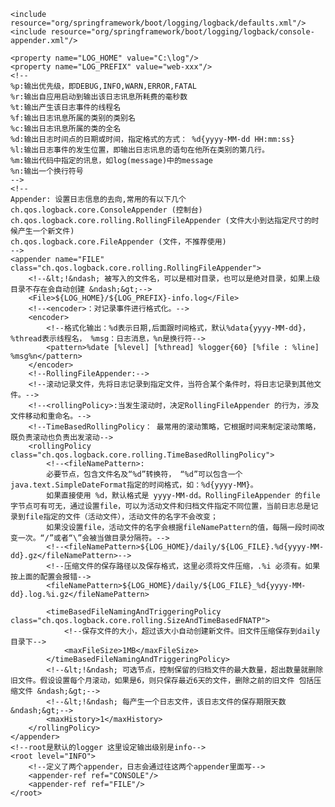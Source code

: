 <?xml version="1.0" encoding="UTF-8"?>
<configuration>

    <include resource="org/springframework/boot/logging/logback/defaults.xml"/>
    <include resource="org/springframework/boot/logging/logback/console-appender.xml"/>

    <property name="LOG_HOME" value="C:\log"/>
    <property name="LOG_PREFIX" value="web-xxx"/>
    <!--
    %p:输出优先级，即DEBUG,INFO,WARN,ERROR,FATAL
    %r:输出自应用启动到输出该日志讯息所耗费的毫秒数
    %t:输出产生该日志事件的线程名
    %f:输出日志讯息所属的类别的类别名
    %c:输出日志讯息所属的类的全名
    %d:输出日志时间点的日期或时间，指定格式的方式： %d{yyyy-MM-dd HH:mm:ss}
    %l:输出日志事件的发生位置，即输出日志讯息的语句在他所在类别的第几行。
    %m:输出代码中指定的讯息，如log(message)中的message
    %n:输出一个换行符号
    -->
    <!--
    Appender: 设置日志信息的去向,常用的有以下几个
    ch.qos.logback.core.ConsoleAppender (控制台)
    ch.qos.logback.core.rolling.RollingFileAppender (文件大小到达指定尺寸的时候产生一个新文件)
    ch.qos.logback.core.FileAppender (文件，不推荐使用)
    -->
    <appender name="FILE" class="ch.qos.logback.core.rolling.RollingFileAppender">
        <!--&lt;!&ndash; 被写入的文件名，可以是相对目录，也可以是绝对目录，如果上级目录不存在会自动创建 &ndash;&gt;-->
        <File>${LOG_HOME}/${LOG_PREFIX}-info.log</File>
        <!--<encoder>：对记录事件进行格式化。-->
        <encoder>
            <!--格式化输出：%d表示日期,后面跟时间格式，默认%data{yyyy-MM-dd}，%thread表示线程名， %msg：日志消息，%n是换行符-->
            <pattern>%date [%level] [%thread] %logger{60} [%file : %line] %msg%n</pattern>
        </encoder>
        <!--RollingFileAppender:-->
        <!--滚动记录文件，先将日志记录到指定文件，当符合某个条件时，将日志记录到其他文件。-->
        <!--<rollingPolicy>:当发生滚动时，决定RollingFileAppender 的行为，涉及文件移动和重命名。-->
        <!--TimeBasedRollingPolicy： 最常用的滚动策略，它根据时间来制定滚动策略，既负责滚动也负责出发滚动-->
        <rollingPolicy class="ch.qos.logback.core.rolling.TimeBasedRollingPolicy">
            <!--<fileNamePattern>:
            必要节点，包含文件名及“%d”转换符， “%d”可以包含一个 java.text.SimpleDateFormat指定的时间格式，如：%d{yyyy-MM}。
            如果直接使用 %d，默认格式是 yyyy-MM-dd。RollingFileAppender 的file字节点可有可无，通过设置file，可以为活动文件和归档文件指定不同位置，当前日志总是记录到file指定的文件（活动文件），活动文件的名字不会改变；
            如果没设置file，活动文件的名字会根据fileNamePattern的值，每隔一段时间改变一次。“/”或者“\”会被当做目录分隔符。-->
            <!--<fileNamePattern>${LOG_HOME}/daily/${LOG_FILE}.%d{yyyy-MM-dd}.gz</fileNamePattern>-->
            <!--压缩文件的保存路径以及保存格式，这里必须将文件压缩，.%i 必须有。如果按上面的配置会报错-->
            <fileNamePattern>${LOG_HOME}/daily/${LOG_FILE}_%d{yyyy-MM-dd}.log.%i.gz</fileNamePattern>

            <timeBasedFileNamingAndTriggeringPolicy class="ch.qos.logback.core.rolling.SizeAndTimeBasedFNATP">
                <!--保存文件的大小，超过该大小自动创建新文件。旧文件压缩保存到daily目录下-->
                <maxFileSize>1MB</maxFileSize>
            </timeBasedFileNamingAndTriggeringPolicy>
            <!--&lt;!&ndash; 可选节点，控制保留的归档文件的最大数量，超出数量就删除旧文件。假设设置每个月滚动，如果是6，则只保存最近6天的文件，删除之前的旧文件 包括压缩文件 &ndash;&gt;-->
            <!--&lt;!&ndash; 每产生一个日志文件，该日志文件的保存期限天数 &ndash;&gt;-->
            <maxHistory>1</maxHistory>
        </rollingPolicy>
    </appender>
    <!--root是默认的logger 这里设定输出级别是info-->
    <root level="INFO">
        <!--定义了两个appender，日志会通过往这两个appender里面写-->
        <appender-ref ref="CONSOLE"/>
        <appender-ref ref="FILE"/>
    </root>
</configuration>